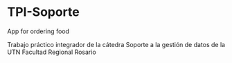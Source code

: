 # TPI-Soporte
App for ordering food

Trabajo práctico integrador de la cátedra Soporte a la gestión de datos de la UTN Facultad Regional Rosario
